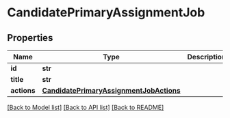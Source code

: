 # CandidatePrimaryAssignmentJob

## Properties
Name | Type | Description | Notes
------------ | ------------- | ------------- | -------------
**id** | **str** |  | 
**title** | **str** |  | 
**actions** | [**CandidatePrimaryAssignmentJobActions**](CandidatePrimaryAssignmentJobActions.md) |  | [optional] 

[[Back to Model list]](../README.md#documentation-for-models) [[Back to API list]](../README.md#documentation-for-api-endpoints) [[Back to README]](../README.md)


